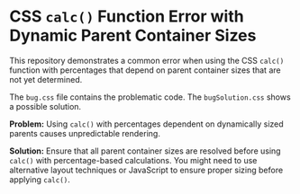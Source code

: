 # CSS `calc()` Function Error with Dynamic Parent Container Sizes

This repository demonstrates a common error when using the CSS `calc()` function with percentages that depend on parent container sizes that are not yet determined.

The `bug.css` file contains the problematic code. The `bugSolution.css` shows a possible solution.

**Problem:** Using `calc()` with percentages dependent on dynamically sized parents causes unpredictable rendering.

**Solution:** Ensure that all parent container sizes are resolved before using `calc()` with percentage-based calculations.  You might need to use alternative layout techniques or JavaScript to ensure proper sizing before applying `calc()`.